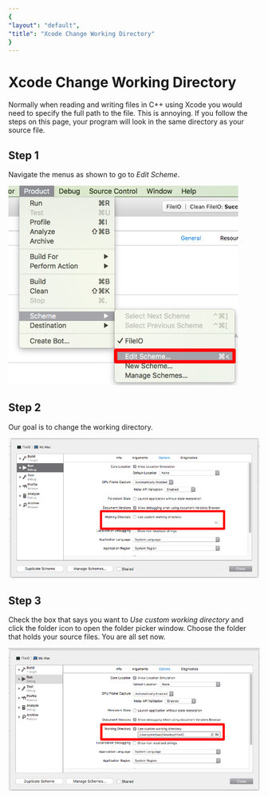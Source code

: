 ```yaml
---
{
"layout": "default",
"title": "Xcode Change Working Directory"
}
---
```


# Xcode Change Working Directory

Normally when reading and writing files in C++ using Xcode you would need
to specify the full path to the file. This is annoying. If you follow the steps
on this page, your program will look in the same directory as your source file.

## Step 1

Navigate the menus as shown to go to _Edit Scheme_.

![Step1](Step1.png)

## Step 2

Our goal is to change the working directory. 

![Step2](Step2.png)

## Step 3

Check the box that says you want to _Use custom working directory_ and click the
folder icon to open the folder picker window. Choose the folder that holds your
source files. You are all set now.

![Step3](Step3.png)

